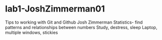# lab1-JoshZimmerman01
Tips to working with Git and Github
Josh Zimmerman
Statistics- find patterns and relationships between numbers
Study, destress, sleep
Laptop, multiple windows, stickies

